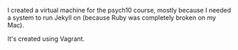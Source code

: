 I created a virtual machine for the psych10 course, mostly because I needed a system to run Jekyll on (because Ruby was completely broken on my Mac).

It's created using Vagrant.

